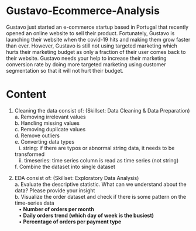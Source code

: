 # Gustavo-Ecommerce-Analysis

Gustavo just started an e-commerce startup based in Portugal that recently opened an online website to sell their product. Fortunately, Gustavo is launching their website when the covid-19 hits and making them grow faster than ever. However, Gustavo is still not using targeted marketing which hurts their marketing budget as only a fraction of their user comes back to their website. Gustavo needs your help to increase their marketing conversion rate by doing more targeted marketing using customer segmentation so that it will not hurt their budget. 

# Content

1. Cleaning the data consist of: (Skillset: Data Cleaning & Data Preparation)<br> 
    a. Removing irrelevant values<br>
    b. Handling missing values<br>
    c. Removing duplicate values<br>
    d. Remove outliers<br> 
    e. Converting data types<br>
       &ensp; i. string: if there are typos or abnormal string data, it needs to be transformed<br> 
       &ensp; ii. timeseries: time series column is read as time series (not string)<br> 
    f. Combine the dataset into single dataset<br>
    
2. EDA consist of: (Skillset: Exploratory Data Analysis)<br>
    a. Evaluate the descriptive statistic. What can we understand about the data? Please provide your insight<br>
    b. Visualize the order dataset and check if there is some pattern on the time-series data<br>
    &ensp;  • **Number of orders per month**<br>
    &ensp;  • **Daily orders trend (which day of week is the busiest)**<br>
    &ensp;  • **Percentage of orders per payment type**<br>
